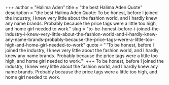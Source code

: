 +++
author = "Halima Aden"
title = "the best Halima Aden Quote"
description = "the best Halima Aden Quote: To be honest, before I joined the industry, I knew very little about the fashion world, and I hardly knew any name brands. Probably because the price tags were a little too high, and home girl needed to work."
slug = "to-be-honest-before-i-joined-the-industry-i-knew-very-little-about-the-fashion-world-and-i-hardly-knew-any-name-brands-probably-because-the-price-tags-were-a-little-too-high-and-home-girl-needed-to-work"
quote = '''To be honest, before I joined the industry, I knew very little about the fashion world, and I hardly knew any name brands. Probably because the price tags were a little too high, and home girl needed to work.'''
+++
To be honest, before I joined the industry, I knew very little about the fashion world, and I hardly knew any name brands. Probably because the price tags were a little too high, and home girl needed to work.
